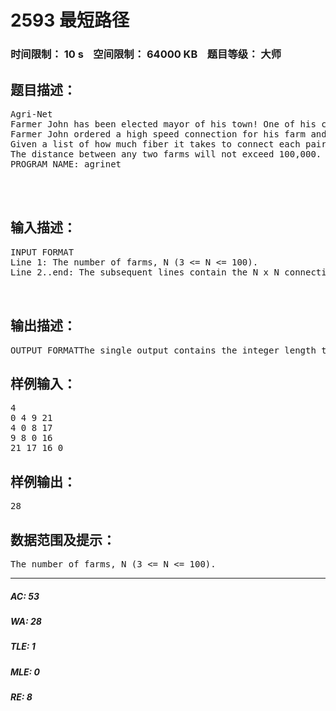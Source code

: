 # 2593 最短路径   
### 时间限制： 10 s&nbsp;&nbsp;&nbsp;&nbsp;空间限制： 64000 KB&nbsp;&nbsp;&nbsp;&nbsp;题目等级： 大师  
## 题目描述：  

<pre>
Agri-Net
Farmer John has been elected mayor of his town! One of his campaignpromises was to bring internet connectivity to all farms in the area.He needs your help, of course. 
Farmer John ordered a high speed connection for his farm and is goingto share his connectivity with the other farmers. To minimize cost, hewants to lay the minimum amount of optical fiber to connect his farm toall the other farms. 
Given a list of how much fiber it takes to connect each pair of farms,you must find the minimum amount of fiber needed to connect them alltogether. Each farm must connect to some other farm such that a packetcan flow from any one farm to any other farm. 
The distance between any two farms will not exceed 100,000. 
PROGRAM NAME: agrinet  
  
  

</pre>
  
  
## 输入描述：  

<pre>
INPUT FORMAT  
Line 1: The number of farms, N (3 <= N <= 100).   
Line 2..end: The subsequent lines contain the N x N connectivitymatrix, where each element shows the distance from on farm to another.Logically, they are N lines of N space-separated integers. Physically,they are limited in length to 80 characters, so some lines continueonto others. Of course, the diagonal will be 0, since the distance fromfarm i to itself is not interesting for this problem.   
  

</pre>
  
  
## 输出描述：  

<pre>
OUTPUT FORMATThe single output contains the integer length that is the sum of theminimum length of fiber required to connect the entire set of farms.
</pre>
  
  
## 样例输入：  

<pre>
4  
0 4 9 21  
4 0 8 17  
9 8 0 16  
21 17 16 0
</pre>
  
  
## 样例输出：  

<pre>
28
</pre>
  
  
## 数据范围及提示：  

<pre>
The number of farms, N (3 <= N <= 100).
</pre>
  
  
***  

##### AC: 53  
##### WA: 28  
##### TLE: 1  
##### MLE: 0  
##### RE: 8  
